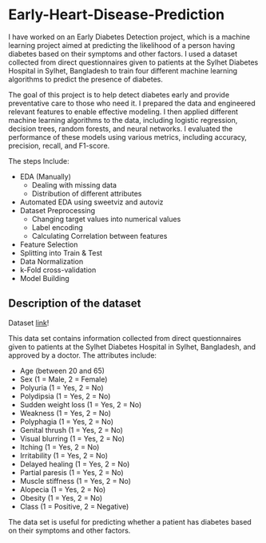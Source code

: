 # Early-Heart-Disease-Prediction
I have worked on an Early Diabetes Detection project, which is a machine learning project aimed at predicting the likelihood of a person having diabetes based on their symptoms and other factors. I used a dataset collected from direct questionnaires given to patients at the Sylhet Diabetes Hospital in Sylhet, Bangladesh to train four different machine learning algorithms to predict the presence of diabetes.

The goal of this project is to help detect diabetes early and provide preventative care to those who need it. I prepared the data and engineered relevant features to enable effective modeling. I then applied different machine learning algorithms to the data, including logistic regression, decision trees, random forests, and neural networks.
I evaluated the performance of these models using various metrics, including accuracy, precision, recall, and F1-score.

The steps Include: 
- EDA (Manually)
  - Dealing with missing data
  - Distribution of different attributes
 - Automated EDA using sweetviz and autoviz
 - Dataset Preprocessing
   - Changing target values into numerical values
   - Label encoding
   - Calculating Correlation between features
  - Feature Selection 
  - Splitting into Train & Test
  - Data Normalization
  - k-Fold cross-validation
  - Model Building

## Description of the dataset
Dataset [link]([https://www.example.com](https://www.kaggle.com/datasets/ishandutta/early-stage-diabetes-risk-prediction-dataset?datasetId=886508&sortBy=dateRun&tab=profile))!

This data set contains information collected from direct questionnaires given to patients at the Sylhet Diabetes Hospital in Sylhet, Bangladesh, and approved by a doctor. The attributes include:

- Age (between 20 and 65)
- Sex (1 = Male, 2 = Female)
- Polyuria (1 = Yes, 2 = No)
- Polydipsia (1 = Yes, 2 = No)
- Sudden weight loss (1 = Yes, 2 = No)
- Weakness (1 = Yes, 2 = No)
- Polyphagia (1 = Yes, 2 = No)
- Genital thrush (1 = Yes, 2 = No)
- Visual blurring (1 = Yes, 2 = No)
- Itching (1 = Yes, 2 = No)
- Irritability (1 = Yes, 2 = No)
- Delayed healing (1 = Yes, 2 = No)
- Partial paresis (1 = Yes, 2 = No)
- Muscle stiffness (1 = Yes, 2 = No)
- Alopecia (1 = Yes, 2 = No)
- Obesity (1 = Yes, 2 = No)
- Class (1 = Positive, 2 = Negative)

The data set is useful for predicting whether a patient has diabetes based on their symptoms and other factors. 
